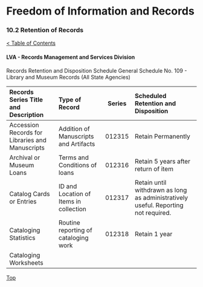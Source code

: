 [0]: ../README.md
[10.3]: retention-of-records.md

# Freedom of Information and Records
### 10.2 Retention of Records
[< Table of Contents][0]

#### LVA - Records Management and Services Division




Records Retention and Disposition Schedule
General Schedule No. 109 - Library and Museum Records (All State Agencies)

|	Records Series Title and Description					|	Type of Record							|	Series			|	Scheduled Retention and Disposition												 	|
|:--------------------------------------------------------- |:----------------------------------------- |:-----------------:|:------------------------------------------------------------------------------------- |
|	Accession Records for Libraries and Manuscripts			|	Addition of Manuscripts and Artifacts	|	012315			|	Retain Permanently																	|
|	Archival or Museum Loans								|	Terms and Conditions of loans 			|	012316			|	Retain 5 years after return of item													|
|	Catalog Cards or Entries								|	ID and Location of Items in collection	|	012317			|	Retain until withdrawn as long as administratively useful. Reporting not required.	|
|	Cataloging Statistics									|	Routine reporting of cataloging work	|	012318			|	Retain 1 year 																		|
|	Cataloging Worksheets									|	






[Top][10.3]
